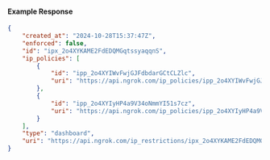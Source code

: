 <!-- Code generated for API Clients. DO NOT EDIT. -->

#### Example Response

```json
{
	"created_at": "2024-10-28T15:37:47Z",
	"enforced": false,
	"id": "ipx_2o4XYKAME2FdEDQMGqtssyaqqnS",
	"ip_policies": [
		{
			"id": "ipp_2o4XYIWvFwjGJFdbdarGCtCLZlc",
			"uri": "https://api.ngrok.com/ip_policies/ipp_2o4XYIWvFwjGJFdbdarGCtCLZlc"
		},
		{
			"id": "ipp_2o4XYIyHP4a9V34oNmmYI51s7cz",
			"uri": "https://api.ngrok.com/ip_policies/ipp_2o4XYIyHP4a9V34oNmmYI51s7cz"
		}
	],
	"type": "dashboard",
	"uri": "https://api.ngrok.com/ip_restrictions/ipx_2o4XYKAME2FdEDQMGqtssyaqqnS"
}
```
